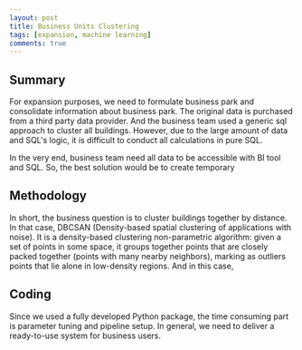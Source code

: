 ```yaml
---
layout: post
title: Business Units Clustering
tags: [expansion, machine learning]
comments: true
---
```

## Summary
For expansion purposes, we need to formulate business park and consolidate information about business park. The original data is purchased from a third party data provider. And the business team used a generic sql approach to cluster all buildings. However, due to the large amount of data and SQL's logic, it is difficult to conduct all calculations in pure SQL.

In the very end, business team need all data to be accessible with BI tool and SQL. So, the best solution would be to create temporary



## Methodology

In short, the business question is to cluster buildings together by distance. In that case, DBCSAN (Density-based spatial clustering of applications with noise). It is a density-based clustering non-parametric algorithm: given a set of points in some space, it groups together points that are closely packed together (points with many nearby neighbors), marking as outliers points that lie alone in low-density regions. And in this case,

## Coding

Since we used a fully developed Python package, the time consuming part is parameter tuning and pipeline setup. In general, we need to deliver a ready-to-use system for business users. 
